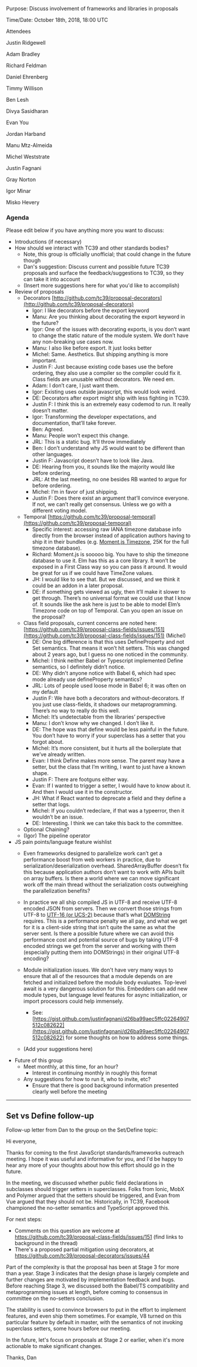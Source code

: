 Purpose: Discuss involvement of frameworks and libraries in proposals

Time/Date: October 18th, 2018, 18:00 UTC

Attendees 

Justin Ridgewell

Adam Bradley

Richard Feldman

Daniel Ehrenberg

Timmy Willison

Ben Lesh

Divya Sasidharan

Evan You

Jordan Harband

Manu Mtz-Almeida

Michel Weststrate

Justin Fagnani

Gray Norton

Igor Minar

Misko Hevery

### Agenda

Please edit below if you have anything more you want to discuss:

* Introductions (if necessary)
* How should we interact with TC39 and other standards bodies?
    * Note, this group is officially unofficial; that could change in the future though
    * Dan's suggestion: Discuss current and possible future TC39 proposals and surface the feedback/suggestions to TC39, so they can take it into account
    * (Insert more suggestions here for what you'd like to accomplish)
* Review of proposals
    * Decorators [http://github.com/tc39/proposal-decorators](http://github.com/tc39/proposal-decorators)
        * Igor: I like decorators before the export keyword
        * Manu: Are you thinking about decorating the export keyword in the future?
        * Igor: One of the issues with decorating exports, is you don’t want to change the static nature of the module system. We don’t have any non-breaking use cases now.
        * Manu: I also like before export. It just looks better
        * Michel: Same. Aesthetics. But shipping anything is more important.
        * Justin F: Just because existing code bases use the before ordering, they also use a compiler so the compiler could fix it. Class fields are unusable without decorators. We need em.
        * Adam: I don’t care, I just want them.
        * Igor: Existing uses outside javascript, this would look weird.
        * DE: Decorators after export might ship with less fighting in TC39.
        * Justin F: I think this is an extremely easy codemod to run. It really doesn’t matter.
        * Igor: Transforming the developer expectations, and documentation, that’ll take forever.
        * Ben: Agreed.
        * Manu: People won’t expect this change.
        * JRL: This is a static bug. It’ll throw immediately
        * Ben: I don’t understand why JS would want to be different than other languages.
        * Justin F: Javascript doesn’t have to look like Java.
        * DE: Hearing from you, it sounds like the majority would like before ordering.
        * JRL: At the last meeting, no one besides RB wanted to argue for before ordering.
        * Michel: I’m in favor of just shipping.
        * Justin F: Does there exist an argument that’ll convince everyone. If not, we can’t really get consensus. Unless we go with a different voting model.
    * Temporal [https://github.com/tc39/proposal-temporal](https://github.com/tc39/proposal-temporal)
        * Specific interest: accessing raw IANA timezone database info directly from the browser instead of application authors having to ship it in their bundles (e.g. [Moment.js Timezone](https://momentjs.com/timezone/), 25K for the full timezone database).
        * Richard: Moment.js is sooooo big. You have to ship the timezone database to use it. Elm has this as a core library. It won’t be exposed in a First Class way so you can pass it around. It would be great for us if we could have TimeZone values.
        * JH: I would like to see that. But we discussed, and we think it could be an addon in a later proposal.
        * DE: if something gets viewed as ugly, then it’ll make it slower to get through. There’s no universal format we could use that I know of. It sounds like the ask here is just to be able to model Elm’s Timezone code on top of Temporal. Can you open an issue on the proposal?
    * Class field proposals, current concerns are noted here: [https://github.com/tc39/proposal-class-fields/issues/151](https://github.com/tc39/proposal-class-fields/issues/151) (Michel)
        * DE: One big difference is that this uses DefineProperty and not Set semantics. That means it won’t hit setters. This was changed about 2 years ago, but I guess no one noticed in the community.
        * Michel: I think neither Babel or Typescript implemented Define semantics, so I definitely didn’t notice.
        * DE: Why didn't anyone notice with Babel 6, which had spec mode already use defineProperty semantics?
        * JRL: Lots of people used loose mode in Babel 6; it was often on my default
        * Justin F: We have both a decorators and without-decorators. If you just use class-fields, it shadows our metaprogramming. There’s no way to really do this well.
        * Michel: It’s undetectable from the libraries’ perspective
        * Manu: I don’t know why we changed. I don’t like it.
        * DE: The hope was that define would be less painful in the future. You don’t have to worry if your superclass has a setter that you forgot about.
        * Michel: It’s more consistent, but it hurts all the boilerplate that we’ve already written.
        * Evan: I think Define makes more sense. The parent may have a setter, but the class that I’m writing, I want to just have a known shape.
        * Justin F: There are footguns either way.
        * Evan: If I wanted to trigger a setter, I would have to know about it. And then I would use it in the constructor.
        * JH: What if React wanted to deprecate a field and they define a setter that logs.
        * Michel: If you couldn’t redeclare, if that was a typeerror, then it wouldn’t be an issue.
        * DE: Interesting. I think we can take this back to the committee.
    * Optional Chaining?
    * (Igor) The pipeline operator
* JS pain points/language feature wishlist
    * Even frameworks designed to parallelize work can’t get a performance boost from web workers in practice, due to serialization/deserialization overhead. SharedArrayBuffer doesn’t fix this because application authors don’t want to work with APIs built on array buffers. Is there a world where we can move significant work off the main thread without the serialization costs outweighing the parallelization benefits?
    * In practice we all ship compiled JS in UTF-8 and receive UTF-8 encoded JSON from servers. Then we convert those strings from UTF-8 to [UTF-16 (or UCS-2)](https://mathiasbynens.be/notes/javascript-encoding) because that’s what [DOMString](https://developer.mozilla.org/en-US/docs/Web/API/DOMString) requires. This is a performance penalty we all pay, and what we get for it is a client-side string that isn’t quite the same as what the server sent. Is there a possible future where we can avoid this performance cost and potential source of bugs by taking UTF-8 encoded strings we get from the server and working with them (especially putting them into DOMStrings) in their original UTF-8 encoding?
    * Module initialization issues. We don't have very many ways to ensure that all of the resources that a module depends on are fetched and initialized before the module body evaluates. Top-level await is a very dangerous solution for this. Embedders can add new module types, but language level features for async initialization, or import processors could help immensely.
        * See: [https://gist.github.com/justinfagnani/d26ba99aec5ffc02264907512c082622](https://gist.github.com/justinfagnani/d26ba99aec5ffc02264907512c082622) for some thoughts on how to address some things.

    * (Add your suggestions here)
* Future of this group
    * Meet monthly, at this time, for an hour?
        * Interest in continuing monthly in roughly this format
    * Any suggestions for how to run it, who to invite, etc?
        * Ensure that there is good background information presented clearly well before the meeting

----

## Set vs Define follow-up

Follow-up letter from Dan to the group on the Set/Define topic:

Hi everyone,

Thanks for coming to the first JavaScript standards/frameworks outreach meeting. I hope it was useful and informative for you, and I'd be happy to hear any more of your thoughts about how this effort should go in the future.

In the meeting, we discussed whether public field declarations in subclasses should trigger setters in superclasses. Folks from Ionic, MobX and Polymer argued that the setters should be triggered, and Evan from Vue argued that they should not be. Historically, in TC39, Facebook championed the no-setter semantics and TypeScript approved this.

For next steps:

- Comments on this question are welcome at https://github.com/tc39/proposal-class-fields/issues/151 (find links to background in the thread)
- There's a proposed partial mitigation using decorators, at https://github.com/tc39/proposal-decorators/issues/44

Part of the complexity is that the proposal has been at Stage 3 for more than a year. Stage 3 indicates that the design phase is largely complete and further changes are motivated by implementation feedback and bugs. Before reaching Stage 3, we discussed both the Babel/TS compatibility and metaprogramming issues at length, before coming to consensus in committee on the no-setters conclusion.

The stability is used to convince browsers to put in the effort to implement features, and even ship them sometimes. For example, V8 turned on this particular feature by default in master, with the semantics of not invoking superclass setters, some hours before our meeting.

In the future, let's focus on proposals at Stage 2 or earlier, when it's more actionable to make significant changes.

Thanks,
Dan
